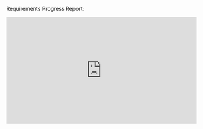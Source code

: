 Requirements Progress Report:
<div style="position: relative; padding-bottom: 56.25%; height: 0;"><iframe style="position: absolute; top: 0; left: 0; width: 100%; height: 100%; border: 0;" src="https://youtu.be/tqum0Buqidw?feature=shared" allowfullscreen allowtransparency></iframe></div>